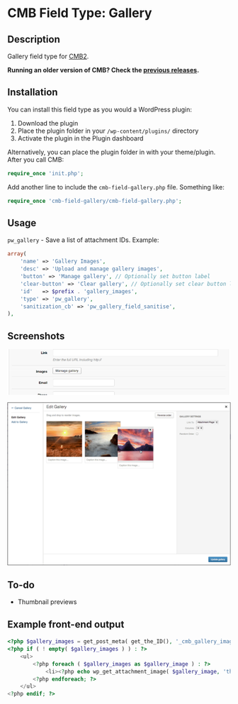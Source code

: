 # CMB Field Type: Gallery

## Description

Gallery field type for [CMB2](https://github.com/WebDevStudios/CMB2 "Custom Metaboxes and Fields for WordPress 2").

**Running an older version of CMB? Check the [previous releases](https://github.com/mustardBees/cmb-field-gallery/releases).**

## Installation

You can install this field type as you would a WordPress plugin:

1. Download the plugin
2. Place the plugin folder in your `/wp-content/plugins/` directory
3. Activate the plugin in the Plugin dashboard

Alternatively, you can place the plugin folder in with your theme/plugin. After you call CMB:

```php
require_once 'init.php';
```

Add another line to include the `cmb-field-gallery.php` file. Something like:

```php
require_once 'cmb-field-gallery/cmb-field-gallery.php';
```

## Usage

`pw_gallery` - Save a list of attachment IDs. Example:

```php
array(
	'name' => 'Gallery Images',
	'desc' => 'Upload and manage gallery images',
	'button' => 'Manage gallery', // Optionally set button label
	'clear-button' => 'Clear gallery', // Optionally set clear button label
	'id'   => $prefix . 'gallery_images',
	'type' => 'pw_gallery',
	'sanitization_cb' => 'pw_gallery_field_sanitise',
),
```

## Screenshots

![Image](screenshot-1.png?raw=true)

![Image](screenshot-2.png?raw=true)

## To-do
* Thumbnail previews

## Example front-end output

```php
<?php $gallery_images = get_post_meta( get_the_ID(), '_cmb_gallery_images', true ); ?>
<?php if ( ! empty( $gallery_images ) ) : ?>
	<ul>
		<?php foreach ( $gallery_images as $gallery_image ) : ?>
			<li><?php echo wp_get_attachment_image( $gallery_image, 'thumbnail' ); ?></li>
		<?php endforeach; ?>
	</ul>
<?php endif; ?>
```
